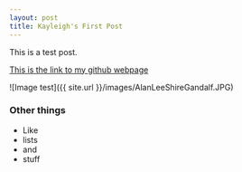 ```yaml
---
layout: post
title: Kayleigh's First Post
---
```


This is a test post. 

[This is the link to my github webpage](https://github.com/itskaykayleigh)

![Image test]({{ site.url }}/images/AlanLeeShireGandalf.JPG)

### Other things
* Like
* lists
* and 
* stuff
